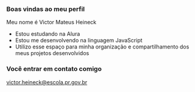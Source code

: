 ### Boas vindas ao meu perfil

Meu nome é Victor Mateus Heineck

- Estou estudando na Alura
- Estou me desenvolvendo na linguagem JavaScript
- Utilizo esse espaço para minha organização e compartilhamento dos meus projetos desenvolvidos

### Você entrar em contato comigo 

victor.heineck@escola.pr.gov.br
